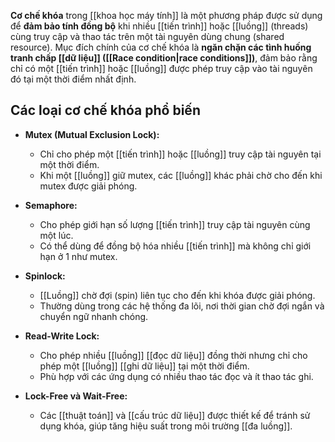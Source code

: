 **Cơ chế khóa** trong [[khoa học máy tính]] là một phương pháp được sử dụng để **đảm bảo tính đồng bộ** khi nhiều [[tiến trình]] hoặc [[luồng]] (threads) cùng truy cập và thao tác trên một tài nguyên dùng chung (shared resource). Mục đích chính của cơ chế khóa là **ngăn chặn các tình huống tranh chấp [[dữ liệu]] ([[Race condition|race conditions]])**, đảm bảo rằng chỉ có một [[tiến trình]] hoặc [[luồng]] được phép truy cập vào tài nguyên đó tại một thời điểm nhất định.

## **Các loại cơ chế khóa phổ biến**

- **Mutex (Mutual Exclusion Lock):**
    
    - Chỉ cho phép một [[tiến trình]] hoặc [[luồng]] truy cập tài nguyên tại một thời điểm.
    - Khi một [[luồng]] giữ mutex, các [[luồng]] khác phải chờ cho đến khi mutex được giải phóng.
- **Semaphore:**
    
    - Cho phép giới hạn số lượng [[tiến trình]] truy cập tài nguyên cùng một lúc.
    - Có thể dùng để đồng bộ hóa nhiều [[tiến trình]] mà không chỉ giới hạn ở 1 như mutex.
- **Spinlock:**
    
    - [[Luồng]] chờ đợi (spin) liên tục cho đến khi khóa được giải phóng.
    - Thường dùng trong các hệ thống đa lõi, nơi thời gian chờ đợi ngắn và chuyển ngữ nhanh chóng.
- **Read-Write Lock:**
    
    - Cho phép nhiều [[luồng]] [[đọc dữ liệu]] đồng thời nhưng chỉ cho phép một [[luồng]] [[ghi dữ liệu]] tại một thời điểm.
    - Phù hợp với các ứng dụng có nhiều thao tác đọc và ít thao tác ghi.
- **Lock-Free và Wait-Free:**
    
    - Các [[thuật toán]] và [[cấu trúc dữ liệu]] được thiết kế để tránh sử dụng khóa, giúp tăng hiệu suất trong môi trường [[đa luồng]].